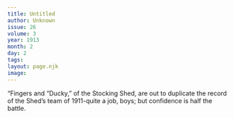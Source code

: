 ```yaml
---
title: Untitled
author: Unknown
issue: 26
volume: 3
year: 1913
month: 2
day: 2
tags:
layout: page.njk
image:
---
```

“Fingers and “Ducky,” of the Stocking Shed, are out to duplicate the record of the Shed’s team of 1911-quite a job, boys; but confidence is half the battle.
